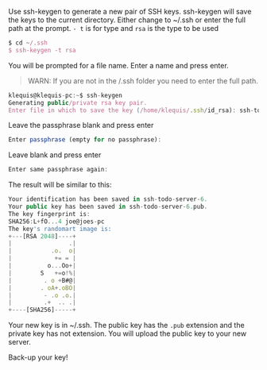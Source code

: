 Use ssh-keygen to generate a new pair of SSH keys. ssh-keygen will save the keys to the current directory. Either change to ~/.ssh or enter the full path at the prompt.
`- t` is for type and  `rsa` is the type to be used
```js
$ cd ~/.ssh
$ ssh-keygen -t rsa
```

You will be prompted for a file name. Enter a name and press enter.

> WARN: If you are not in the /.ssh folder you need to enter the full path.

```js
klequis@klequis-pc:~$ ssh-keygen
Generating public/private rsa key pair.
Enter file in which to save the key (/home/klequis/.ssh/id_rsa): ssh-todo-server-6
```
Leave the passphrase blank and press enter
```js
Enter passphrase (empty for no passphrase):
```
Leave blank and press enter
```js
Enter same passphrase again:
```

The result will be similar to this:

```js
Your identification has been saved in ssh-todo-server-6.
Your public key has been saved in ssh-todo-server-6.pub.
The key fingerprint is:
SHA256:L+fO...4 joe@joes-pc
The key's randomart image is:
+---[RSA 2048]----+
|                .|
|           .o.  o|
|            += = |
|          o...Oo+|
|        S   +=o!%|
|         . o +B#@|
|        . oA+.oBO|
|         - .o .o.|
|         .+  .. .|
+----[SHA256]-----+
```

Your new key is in ~/.ssh. The public key has the `.pub` extension and the private key has not extension. You will upload the public key to your new server.


Back-up your key!
